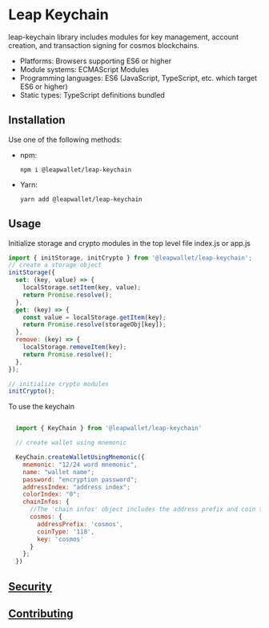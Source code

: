 # Leap Keychain

leap-keychain library includes modules for key management, account creation, and transaction signing for cosmos blockchains.

- Platforms: Browsers supporting ES6 or higher
- Module systems: ECMAScript Modules
- Programming languages: ES6 (JavaScript, TypeScript, etc. which target ES6 or higher)
- Static types: TypeScript definitions bundled

## Installation

Use one of the following methods:

- npm:
  ```shell
  npm i @leapwallet/leap-keychain
  ```
- Yarn:
  ```shell
  yarn add @leapwallet/leap-keychain
  ```

## Usage

Initialize storage and crypto modules in the top level file index.js or app.js

```javascript
import { initStorage, initCrypto } from '@leapwallet/leap-keychain';
// create a storage object
initStorage({
  set: (key, value) => {
    localStorage.setItem(key, value);
    return Promise.resolve();
  },
  get: (key) => {
    const value = localStorage.getItem(key);
    return Promise.resolve(storageObj[key]);
  },
  remove: (key) => {
    localStorage.removeItem(key);
    return Promise.resolve();
  },
});

// initialize crypto modules
initCrypto();
```

To use the keychain

```javascript

  import { KeyChain } from '@leapwallet/leap-keychain'

  // create wallet using mnemonic

  KeyChain.createWalletUsingMnemonic({
    mnemonic: "12/24 word mnemonic",
    name: "wallet name";
    password: "encryption password";
    addressIndex: "address index";
    colorIndex: "0";
    chainInfos: {
      //The 'chain infos' object includes the address prefix and coin type for the chains for which wallet creation is required.
      cosmos: {
        addressPrefix: 'cosmos',
        coinType: '118',
        key: 'cosmos'
      }
    };
  })


```

## [Security](SECURITY.md)

## [Contributing](CONTRIBUTING.md)
